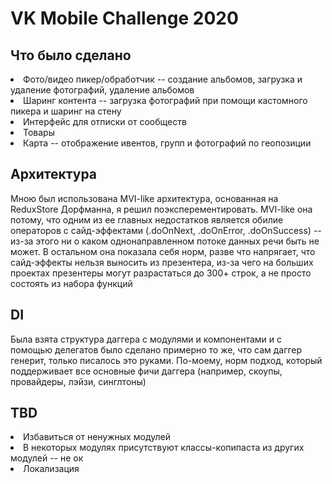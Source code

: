 # VK Mobile Challenge 2020

## Что было сделано

<li>Фото/видео пикер/обработчик -- создание альбомов, загрузка и удаление фотографий, удаление альбомов</li>
<li>Шаринг контента -- загрузка фотографий при помощи кастомного пикера и шаринг на стену</li>
<li>Интерфейс для отписки от сообществ</li>
<li>Товары</li>
<li>Карта -- отображение ивентов, групп и фотографий по геопозиции</li>

## Архитектура
Мною был использована MVI-like архитектура, основанная на ReduxStore Дорфманна, я решил поэксперементировать. MVI-like она потому,
что одним из ее главных недостатков является обилие операторов с сайд-эффектами (.doOnNext, .doOnError, .doOnSuccess) -- из-за этого
ни о каком однонаправленном потоке данных речи быть не может. В остальном она показала себя норм, разве что напрягает, что сайд-эффекты нельзя выносить из презентера, из-за чего на больших проектах презентеры могут разрастаться до 300+ строк, а не просто состоять из набора функций

## DI
Была взята структура даггера с модулями и компонентами и с помощью делегатов было сделано примерно то же, что сам даггер генерит, только писалось это руками. По-моему, норм подход, который поддерживает все основные фичи даггера (например, скоупы, провайдеры, лэйзи, синглтоны)

## TBD

<li>Избавиться от ненужных модулей</li>
<li>В некоторых модулях присутствуют классы-копипаста из других модулей -- не ок</li>
<li>Локализация</li>
